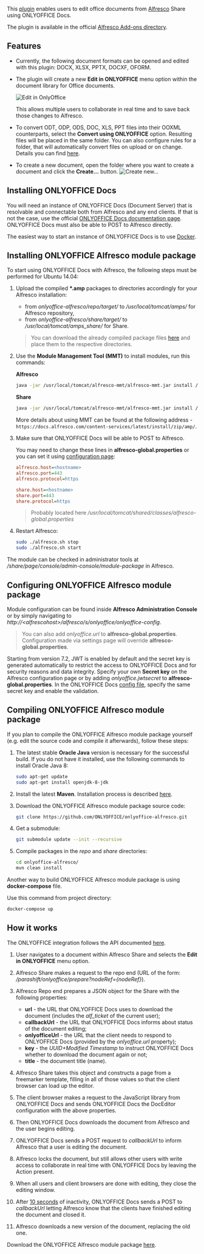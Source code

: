 This [plugin](https://github.com/ONLYOFFICE/onlyoffice-alfresco) enables users to edit office documents from [Alfresco](https://www.alfresco.com/) Share using ONLYOFFICE Docs.

The plugin is available in the official [Alfresco Add-ons directory](https://community.alfresco.com/docs/DOC-7918-onlyoffice-connector-for-alfresco).

## Features

- Currently, the following document formats can be opened and edited with this plugin: DOCX, XLSX, PPTX, DOCXF, OFORM.

- The plugin will create a new **Edit in ONLYOFFICE** menu option within the document library for Office documents.

  ![Edit in OnlyOffice](/assets/images/editor/alfresco.png)

  This allows multiple users to collaborate in real time and to save back those changes to Alfresco.

- To convert ODT, ODP, ODS, DOC, XLS, PPT files into their OOXML counterparts, select the **Convert using ONLYOFFICE** option. Resulting files will be placed in the same folder. You can also configure rules for a folder, that will automatically convert files on upload or on change. Details you can find [here](https://docs.alfresco.com/content-services/latest/using/content/rules/).

- To create a new document, open the folder where you want to create a document and click the **Create...** button. ![Create new...](/assets/images/editor/alfresco-create.png)

## Installing ONLYOFFICE Docs

You will need an instance of ONLYOFFICE Docs (Document Server) that is resolvable and connectable both from Alfresco and any end clients. If that is not the case, use the official [ONLYOFFICE Docs documentation page](https://helpcenter.onlyoffice.com/server/linux/document/linux-installation.aspx). ONLYOFFICE Docs must also be able to POST to Alfresco directly.

The easiest way to start an instance of ONLYOFFICE Docs is to use [Docker](https://github.com/ONLYOFFICE/Docker-DocumentServer).

## Installing ONLYOFFICE Alfresco module package

To start using ONLYOFFICE Docs with Alfresco, the following steps must be performed for Ubuntu 14.04:

1. Upload the compiled **\*.amp** packages to directories accordingly for your Alfresco installation:

   - from *onlyoffice-alfresco/repo/target/* to */usr/local/tomcat/amps/* for Alfresco repository,
   - from *onlyoffice-alfresco/share/target/* to */usr/local/tomcat/amps\_share/* for Share.
   > You can download the already compiled package files [here](https://github.com/onlyoffice/onlyoffice-alfresco/releases) and place them to the respective directories.

2. Use the **Module Management Tool (MMT)** to install modules, run this commands:

   **Alfresco**

   ``` sh
   java -jar /usr/local/tomcat/alfresco-mmt/alfresco-mmt.jar install /usr/local/tomcat/amps/onlyoffice-integration-repo.amp /usr/local/tomcat/webapps/alfresco
   ```

   **Share**

   ``` sh
   java -jar /usr/local/tomcat/alfresco-mmt/alfresco-mmt.jar install /usr/local/tomcat/amps_share/onlyoffice-integration-share.amp /usr/local/tomcat/webapps/share
   ```

   More details about using MMT can be found at the following address - `https://docs.alfresco.com/content-services/latest/install/zip/amp/`.

3. Make sure that ONLYOFFICE Docs will be able to POST to Alfresco.

   You may need to change these lines in **alfresco-global.properties** or you can set it using [configuration page](#configuring-onlyoffice-alfresco-module-package):

   ``` ini
   alfresco.host=<hostname>
   alfresco.port=443
   alfresco.protocol=https
   
   share.host=<hostname>
   share.port=443
   share.protocol=https
   ```

   > Probably located here */usr/local/tomcat/shared/classes/alfresco-global.properties*

4. Restart Alfresco:

   ``` sh
   sudo ./alfresco.sh stop
   sudo ./alfresco.sh start
   ```

The module can be checked in administrator tools at */share/page/console/admin-console/module-package* in Alfresco.

## Configuring ONLYOFFICE Alfresco module package

Module configuration can be found inside **Alfresco Administration Console** or by simply navigating to *http\://\<alfrescohost>/alfresco/s/onlyoffice/onlyoffice-config*.

> You can also add *onlyoffice.url* to **alfresco-global.properties**. Configuration made via settings page will override **alfresco-global.properties**.

Starting from version 7.2, JWT is enabled by default and the secret key is generated automatically to restrict the access to ONLYOFFICE Docs and for security reasons and data integrity. Specify your own **Secret key** on the Alfresco configuration page or by adding *onlyoffice.jwtsecret* to **alfresco-global.properties**. In the ONLYOFFICE Docs [config file](../../additional-api/signature/signature.md), specify the same secret key and enable the validation.

## Compiling ONLYOFFICE Alfresco module package

If you plan to compile the ONLYOFFICE Alfresco module package yourself (e.g. edit the source code and compile it afterwards), follow these steps:

1. The latest stable **Oracle Java** version is necessary for the successful build. If you do not have it installed, use the following commands to install Oracle Java 8:

   ``` sh
   sudo apt-get update
   sudo apt-get install openjdk-8-jdk
   ```

2. Install the latest **Maven**. Installation process is described [here](https://maven.apache.org/install.html).

3. Download the ONLYOFFICE Alfresco module package source code:

   ``` sh
   git clone https://github.com/ONLYOFFICE/onlyoffice-alfresco.git
   ```

4. Get a submodule:

   ``` sh
   git submodule update --init --recursive
   ```

5. Compile packages in the *repo* and *share* directories:

   ``` sh
   cd onlyoffice-alfresco/
   mvn clean install
   ```

Another way to build ONLYOFFICE Alfresco module package is using **docker-compose** file.

Use this command from project directory:

``` sh
docker-compose up
```

## How it works

The ONLYOFFICE integration follows the API documented [here](../basic-concepts.md).

1. User navigates to a document within Alfresco Share and selects the **Edit in ONLYOFFICE** menu option.

2. Alfresco Share makes a request to the repo end (URL of the form: */parashift/onlyoffice/prepare?nodeRef=\{nodeRef\}*).

3. Alfresco Repo end prepares a JSON object for the Share with the following properties:

   - **url** - the URL that ONLYOFFICE Docs uses to download the document (includes the *alf\_ticket* of the current user);
   - **callbackUrl** - the URL that ONLYOFFICE Docs informs about status of the document editing;
   - **onlyofficeUrl** - the URL that the client needs to respond to ONLYOFFICE Docs (provided by the *onlyoffice.url* property);
   - **key** - the *UUID+Modified Timestamp* to instruct ONLYOFFICE Docs whether to download the document again or not;
   - **title** - the document title (name).

4. Alfresco Share takes this object and constructs a page from a freemarker template, filling in all of those values so that the client browser can load up the editor.

5. The client browser makes a request to the JavaScript library from ONLYOFFICE Docs and sends ONLYOFFICE Docs the DocEditor configuration with the above properties.

6. Then ONLYOFFICE Docs downloads the document from Alfresco and the user begins editing.

7. ONLYOFFICE Docs sends a POST request to *callbackUrl* to inform Alfresco that a user is editing the document.

8. Alfresco locks the document, but still allows other users with write access to collaborate in real time with ONLYOFFICE Docs by leaving the Action present.

9. When all users and client browsers are done with editing, they close the editing window.

10. After [10 seconds](../how-it-works/saving-file.md#save-delay) of inactivity, ONLYOFFICE Docs sends a POST to *callbackUrl* letting Alfresco know that the clients have finished editing the document and closed it.

11. Alfresco downloads a new version of the document, replacing the old one.

Download the ONLYOFFICE Alfresco module package [here](https://github.com/ONLYOFFICE/onlyoffice-alfresco).
